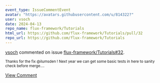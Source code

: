 ```yaml
---
event_type: IssueCommentEvent
avatar: "https://avatars.githubusercontent.com/u/814322?"
user: vsoch
date: 2024-04-13
repo_name: flux-framework/Tutorials
html_url: https://github.com/flux-framework/Tutorials/pull/32
repo_url: https://github.com/flux-framework/Tutorials
---
```


<a href='https://github.com/vsoch' target='_blank'>vsoch</a> commented on issue <a href='https://github.com/flux-framework/Tutorials/pull/32' target='_blank'>flux-framework/Tutorials#32</a>.

<small>Thanks for the fix @ilumsden ! Next year we can get some basic tests in here to sanity check before merge....</small>

<a href='https://github.com/flux-framework/Tutorials/pull/32' target='_blank'>View Comment</a>